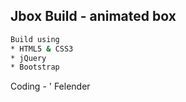 ## Jbox Build - animated box
```sh
Build using
* HTML5 & CSS3
* jQuery
* Bootstrap
```
Coding - ' Felender
